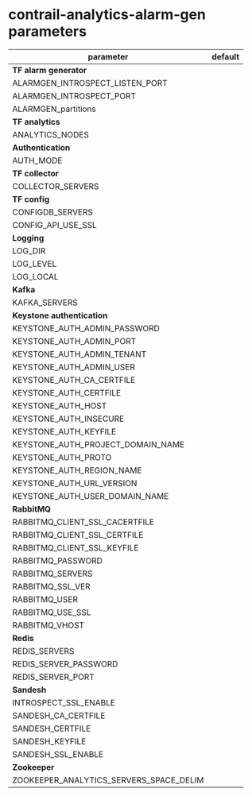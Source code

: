 # contrail-analytics-alarm-gen parameters

| parameter                               | default |
| --------------------------------------- | ------- |
| **TF alarm generator**                  |         |
| ALARMGEN_INTROSPECT_LISTEN_PORT         |         |
| ALARMGEN_INTROSPECT_PORT                |         |
| ALARMGEN_partitions                     |         |
| **TF analytics**                        |         |
| ANALYTICS_NODES                         |         |
| **Authentication**                      |         |
| AUTH_MODE                               |         |
| **TF collector**                        |         |
| COLLECTOR_SERVERS                       |         |
| **TF config**                           |         |
| CONFIGDB_SERVERS                        |         |
| CONFIG_API_USE_SSL                      |         |
| **Logging**                             |         |
| LOG_DIR                                 |         |
| LOG_LEVEL                               |         |
| LOG_LOCAL                               |         |
| **Kafka**                               |         |
| KAFKA_SERVERS                           |         |
| **Keystone authentication**             |         |
| KEYSTONE_AUTH_ADMIN_PASSWORD            |         |
| KEYSTONE_AUTH_ADMIN_PORT                |         |
| KEYSTONE_AUTH_ADMIN_TENANT              |         |
| KEYSTONE_AUTH_ADMIN_USER                |         |
| KEYSTONE_AUTH_CA_CERTFILE               |         |
| KEYSTONE_AUTH_CERTFILE                  |         |
| KEYSTONE_AUTH_HOST                      |         |
| KEYSTONE_AUTH_INSECURE                  |         |
| KEYSTONE_AUTH_KEYFILE                   |         |
| KEYSTONE_AUTH_PROJECT_DOMAIN_NAME       |         |
| KEYSTONE_AUTH_PROTO                     |         |
| KEYSTONE_AUTH_REGION_NAME               |         |
| KEYSTONE_AUTH_URL_VERSION               |         |
| KEYSTONE_AUTH_USER_DOMAIN_NAME          |         |
| **RabbitMQ**                            |         |
| RABBITMQ_CLIENT_SSL_CACERTFILE          |         |
| RABBITMQ_CLIENT_SSL_CERTFILE            |         |
| RABBITMQ_CLIENT_SSL_KEYFILE             |         |
| RABBITMQ_PASSWORD                       |         |
| RABBITMQ_SERVERS                        |         |
| RABBITMQ_SSL_VER                        |         |
| RABBITMQ_USER                           |         |
| RABBITMQ_USE_SSL                        |         |
| RABBITMQ_VHOST                          |         |
| **Redis**                               |         |
| REDIS_SERVERS                           |         |
| REDIS_SERVER_PASSWORD                   |         |
| REDIS_SERVER_PORT                       |         |
| **Sandesh**                             |         |
| INTROSPECT_SSL_ENABLE                   |         |
| SANDESH_CA_CERTFILE                     |         |
| SANDESH_CERTFILE                        |         |
| SANDESH_KEYFILE                         |         |
| SANDESH_SSL_ENABLE                      |         |
| **Zookeeper**                           |         |
| ZOOKEEPER_ANALYTICS_SERVERS_SPACE_DELIM |         |
